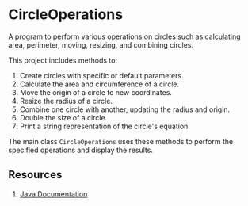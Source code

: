 # CircleOperations

A program to perform various operations on circles such as calculating area, perimeter, moving, resizing, and combining circles.

This project includes methods to:
1. Create circles with specific or default parameters.
2. Calculate the area and circumference of a circle.
3. Move the origin of a circle to new coordinates.
4. Resize the radius of a circle.
5. Combine one circle with another, updating the radius and origin.
6. Double the size of a circle.
7. Print a string representation of the circle's equation.

The main class `CircleOperations` uses these methods to perform the specified operations and display the results.

## Resources
1. [Java Documentation](https://docs.oracle.com/javase/8/docs/)
